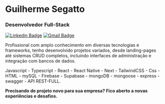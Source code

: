 # Guilherme Segatto

### Desenvolvedor Full-Stack

[![Linkedin Badge](https://img.shields.io/badge/-Guilherme%20Segatto-986DFF?style=flat-square&logo=Linkedin&logoColor=white&link=https://www.linkedin.com/in/guilhermesegatto/)](https://www.linkedin.com/in/guilhermesegatto/) 
[![Gmail Badge](https://img.shields.io/badge/-segattooguilherme@gmail.com-986DFF?style=flat-square&logo=Gmail&logoColor=white&link=mailto:segattooguilherme@gmail.com)](mailto:segattooguilherme@gmail.com)


Profissional com amplo conhecimento em diversas
tecnologias e frameworks, tenho desenvolvido projetos variados, desde landing-pages
até sistemas CRUD completos, incluindo interfaces de administração e integração com
bancos de dados. 

 Javascript - Typescript - React - React Native - Next - TailwindCSS - Css - HTML - mySQL - Firebase - Supabase - mongoDB - mongoose - express - swagger - API REST-FULL.

**Precisando de projeto novo para sua empresa? Fico aberto a novas experiências e desafios.**


